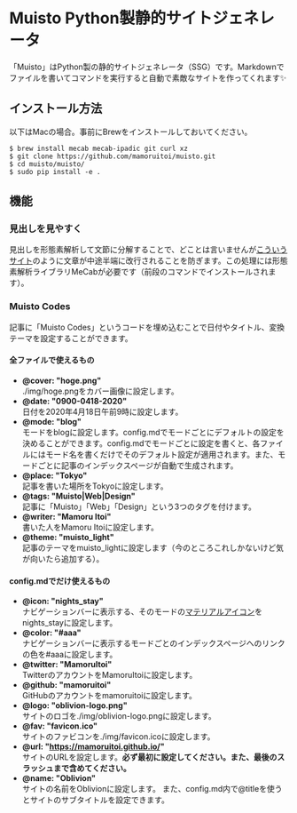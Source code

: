 # Muisto Python製静的サイトジェネレータ
「Muisto」はPython製の静的サイトジェネレータ（SSG）です。Markdownでファイルを書いてコマンドを実行すると自動で素敵なサイトを作ってくれます✨
## インストール方法
以下はMacの場合。事前にBrewをインストールしておいてください。

```bash:
$ brew install mecab mecab-ipadic git curl xz
$ git clone https://github.com/mamoruitoi/muisto.git
$ cd muisto/muisto/
$ sudo pip install -e .
```

## 機能
### 見出しを見やすく
見出しを形態素解析して文節に分解することで、どことは言いませんが[こういうサイト](https://about.google/?fg=1&utm_source=google-JP&utm_medium=referral&utm_campaign=hp-header)のように文章が中途半端に改行されることを防ぎます。この処理には形態素解析ライブラリMeCabが必要です（前段のコマンドでインストールされます）。
### Muisto Codes
記事に「Muisto Codes」というコードを埋め込むことで日付やタイトル、変換テーマを設定することができます。
#### 全ファイルで使えるもの
- **@cover: "hoge.png"**  
./img/hoge.pngをカバー画像に設定します。
- **@date: "0900-0418-2020"**  
日付を2020年4月18日午前9時に設定します。
- **@mode: "blog"**  
モードをblogに設定します。config.mdでモードごとにデフォルトの設定を決めることができます。config.mdでモードごとに設定を書くと、各ファイルにはモード名を書くだけでそのデフォルト設定が適用されます。また、モードごとに記事のインデックスページが自動で生成されます。
- **@place: "Tokyo"**  
記事を書いた場所をTokyoに設定します。
- **@tags: "Muisto|Web|Design"**  
記事に「Muisto」「Web」「Design」という3つのタグを付けます。
- **@writer: "Mamoru Itoi"**  
書いた人をMamoru Itoiに設定します。
- **@theme: "muisto_light"**  
記事のテーマをmuisto_lightに設定します（今のところこれしかないけど気が向いたら追加する）。
#### config.mdでだけ使えるもの
- **@icon: "nights_stay"**  
ナビゲーションバーに表示する、そのモードの[マテリアルアイコン](https://material.io/resources/icons/?style=baseline)をnights_stayに設定します。
- **@color: "#aaa"**  
ナビゲーションバーに表示するモードごとのインデックスページへのリンクの色を#aaaに設定します。
- **@twitter: "MamoruItoi"**  
TwitterのアカウントをMamoruItoiに設定します。
- **@github: "mamoruitoi"**  
GitHubのアカウントをmamoruitoiに設定します。
- **@logo: "oblivion-logo.png"**  
サイトのロゴを./img/oblivion-logo.pngに設定します。
- **@fav: "favicon.ico"**  
サイトのファビコンを./img/favicon.icoに設定します。
- **@url: "https://mamoruitoi.github.io/"**  
サイトのURLを設定します。**必ず最初に設定してください。また、最後のスラッシュまで含めてください。**
- **@name: "Oblivion"**  
サイトの名前をOblivionに設定します。
また、config.md内で@titleを使うとサイトのサブタイトルを設定できます。
